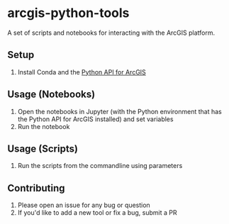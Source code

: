# arcgis-python-tools
A set of scripts and notebooks for interacting with the ArcGIS platform.

## Setup

1. Install Conda and the [Python API for ArcGIS](https://developers.arcgis.com/python/guide/install-and-set-up/)

## Usage (Notebooks)

1. Open the notebooks in Jupyter (with the Python environment that has the Python API for ArcGIS installed) and set variables
2. Run the notebook

## Usage (Scripts)

1. Run the scripts from the commandline using parameters

## Contributing

1. Please open an issue for any bug or question
2. If you'd like to add a new tool or fix a bug, submit a PR